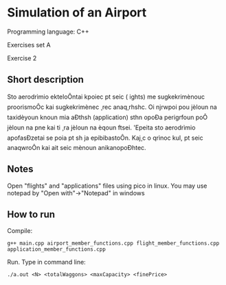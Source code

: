 # Simulation of an Airport

Programming language: C++

Exercises set A

Exercise 2

## Short description

Sto aerodrìmio ekteloÔntai
kpoiec pt seic (
ights) me sugkekrimènouc proorismoÔc kai sugkekrimènec ¸rec anaq¸rhshc.
Oi njrwpoi pou jèloun na taxidèyoun knoun mia aÐthsh (application) sthn opoÐa perigrfoun
poÔ jèloun na pne kai ti ¸ra jèloun na èqoun ftsei. 'Epeita sto aerodrìmio apofasÐzetai
se poia pt sh ja epibibastoÔn. Kaj¸c o qrìnoc kul, pt seic anaqwroÔn kai ait seic mènoun
anikanopoÐhtec.

## Notes

Open "flights" and "applications" files using pico in linux. You may use notepad by "Open with"->"Notepad" in windows

## How to run
Compile:
```
g++ main.cpp airport_member_functions.cpp flight_member_functions.cpp  application_member_functions.cpp
```
Run. Type in command line:
```
./a.out <N> <totalWaggons> <maxCapacity> <finePrice>
```

